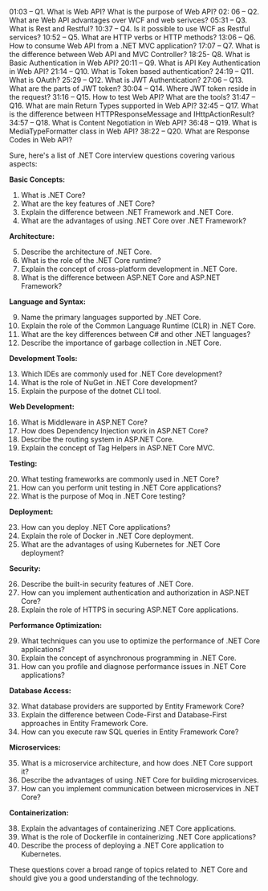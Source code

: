 
01:03 – Q1. What is Web API? What is the purpose of Web API?
02: 06 – Q2. What are Web API advantages over WCF and web serivces?
05:31 – Q3. What is Rest and Restful?
10:37 – Q4. Is it possible to use WCF as Restful services?
10:52 – Q5. What are HTTP verbs or HTTP methods?
13:06 – Q6. How to consume Web API from a .NET MVC application?
17:07 – Q7. What is the difference between Web API and MVC Controller?
18:25- Q8. What is Basic Authentication in Web API?
20:11 – Q9. What is API Key Authentication in Web API?
21:14 – Q10. What is Token based authentication?
24:19 – Q11. What is OAuth?
25:29 – Q12. What is JWT Authentication?
27:06 – Q13. What are the parts of JWT token?
30:04 – Q14. Where JWT token reside in the request?
31:16 – Q15. How to test Web API? What are the tools?
31:47 – Q16. What are main Return Types supported in Web API?
32:45 – Q17. What is the difference between HTTPResponseMessage and IHttpActionResult?
34:57 – Q18. What is Content Negotiation in Web API?
36:48 – Q19. What is MediaTypeFormatter class in Web API?
38:22 – Q20. What are Response Codes in Web API?


Sure, here's a list of .NET Core interview questions covering various aspects:

**Basic Concepts:**

1. What is .NET Core?
2. What are the key features of .NET Core?
3. Explain the difference between .NET Framework and .NET Core.
4. What are the advantages of using .NET Core over .NET Framework?

**Architecture:**

5. Describe the architecture of .NET Core.
6. What is the role of the .NET Core runtime?
7. Explain the concept of cross-platform development in .NET Core.
8. What is the difference between ASP.NET Core and ASP.NET Framework?

**Language and Syntax:**

9. Name the primary languages supported by .NET Core.
10. Explain the role of the Common Language Runtime (CLR) in .NET Core.
11. What are the key differences between C# and other .NET languages?
12. Describe the importance of garbage collection in .NET Core.

**Development Tools:**

13. Which IDEs are commonly used for .NET Core development?
14. What is the role of NuGet in .NET Core development?
15. Explain the purpose of the dotnet CLI tool.

**Web Development:**

16. What is Middleware in ASP.NET Core?
17. How does Dependency Injection work in ASP.NET Core?
18. Describe the routing system in ASP.NET Core.
19. Explain the concept of Tag Helpers in ASP.NET Core MVC.

**Testing:**

20. What testing frameworks are commonly used in .NET Core?
21. How can you perform unit testing in .NET Core applications?
22. What is the purpose of Moq in .NET Core testing?

**Deployment:**

23. How can you deploy .NET Core applications?
24. Explain the role of Docker in .NET Core deployment.
25. What are the advantages of using Kubernetes for .NET Core deployment?

**Security:**

26. Describe the built-in security features of .NET Core.
27. How can you implement authentication and authorization in ASP.NET Core?
28. Explain the role of HTTPS in securing ASP.NET Core applications.

**Performance Optimization:**

29. What techniques can you use to optimize the performance of .NET Core applications?
30. Explain the concept of asynchronous programming in .NET Core.
31. How can you profile and diagnose performance issues in .NET Core applications?

**Database Access:**

32. What database providers are supported by Entity Framework Core?
33. Explain the difference between Code-First and Database-First approaches in Entity Framework Core.
34. How can you execute raw SQL queries in Entity Framework Core?

**Microservices:**

35. What is a microservice architecture, and how does .NET Core support it?
36. Describe the advantages of using .NET Core for building microservices.
37. How can you implement communication between microservices in .NET Core?

**Containerization:**

38. Explain the advantages of containerizing .NET Core applications.
39. What is the role of Dockerfile in containerizing .NET Core applications?
40. Describe the process of deploying a .NET Core application to Kubernetes.

These questions cover a broad range of topics related to .NET Core and should give you a good understanding of the technology.